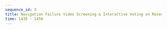 ```yaml
---
sequence_id: 3
title: Navigation Failure Video Screening & Interactive Voting on Research Directions in OWN
time: 1430 - 1450
---
```

